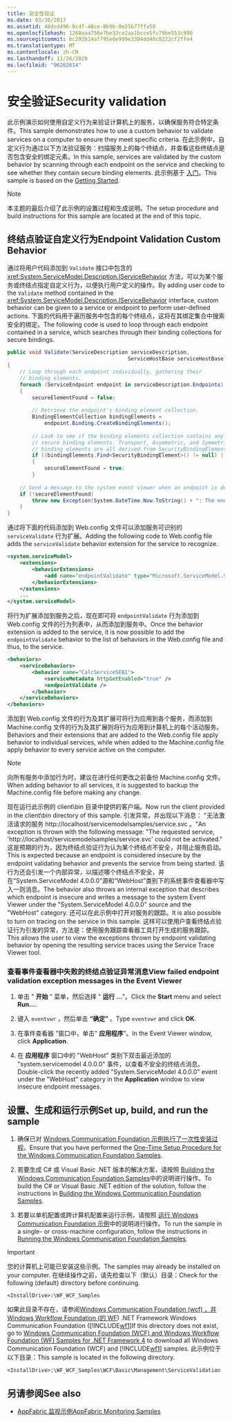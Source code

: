 ```yaml
---
title: 安全性验证
ms.date: 03/30/2017
ms.assetid: 48dcd496-0c4f-48ce-8b9b-0e25b77ffa58
ms.openlocfilehash: 1260aaa756e7be33ce2aa1bcce5fc79be553c990
ms.sourcegitcommit: bc293b14af795e0e999e3304dd40c0222cf2ffe4
ms.translationtype: MT
ms.contentlocale: zh-CN
ms.lasthandoff: 11/26/2020
ms.locfileid: "96262614"
---
```

# <a name="security-validation"></a><span data-ttu-id="a68c0-102">安全验证</span><span class="sxs-lookup"><span data-stu-id="a68c0-102">Security validation</span></span>

<span data-ttu-id="a68c0-103">此示例演示如何使用自定义行为来验证计算机上的服务，以确保服务符合特定条件。</span><span class="sxs-lookup"><span data-stu-id="a68c0-103">This sample demonstrates how to use a custom behavior to validate services on a computer to ensure they meet specific criteria.</span></span> <span data-ttu-id="a68c0-104">在此示例中，自定义行为通过以下方法验证服务：扫描服务上的每个终结点，并查看这些终结点是否包含安全的绑定元素。</span><span class="sxs-lookup"><span data-stu-id="a68c0-104">In this sample, services are validated by the custom behavior by scanning through each endpoint on the service and checking to see whether they contain secure binding elements.</span></span> <span data-ttu-id="a68c0-105">此示例基于 [入门](getting-started-sample.md)。</span><span class="sxs-lookup"><span data-stu-id="a68c0-105">This sample is based on the [Getting Started](getting-started-sample.md).</span></span>  
  
> [!NOTE]
> <span data-ttu-id="a68c0-106">本主题的最后介绍了此示例的设置过程和生成说明。</span><span class="sxs-lookup"><span data-stu-id="a68c0-106">The setup procedure and build instructions for this sample are located at the end of this topic.</span></span>  
  
## <a name="endpoint-validation-custom-behavior"></a><span data-ttu-id="a68c0-107">终结点验证自定义行为</span><span class="sxs-lookup"><span data-stu-id="a68c0-107">Endpoint Validation Custom Behavior</span></span>  

 <span data-ttu-id="a68c0-108">通过将用户代码添加到 `Validate` 接口中包含的 <xref:System.ServiceModel.Description.IServiceBehavior> 方法，可以为某个服务或终结点指定自定义行为，以便执行用户定义的操作。</span><span class="sxs-lookup"><span data-stu-id="a68c0-108">By adding user code to the `Validate` method contained in the <xref:System.ServiceModel.Description.IServiceBehavior> interface, custom behavior can be given to a service or endpoint to perform user-defined actions.</span></span> <span data-ttu-id="a68c0-109">下面的代码用于遍历服务中包含的每个终结点，这将在其绑定集合中搜索安全的绑定。</span><span class="sxs-lookup"><span data-stu-id="a68c0-109">The following code is used to loop through each endpoint contained in a service, which searches through their binding collections for secure bindings.</span></span>  
  
```csharp
public void Validate(ServiceDescription serviceDescription,
                                       ServiceHostBase serviceHostBase)  
{  
    // Loop through each endpoint individually, gathering their
    // binding elements.  
    foreach (ServiceEndpoint endpoint in serviceDescription.Endpoints)  
    {  
        secureElementFound = false;  
  
        // Retrieve the endpoint's binding element collection.  
        BindingElementCollection bindingElements =
            endpoint.Binding.CreateBindingElements();  
  
        // Look to see if the binding elements collection contains any
        // secure binding elements. Transport, Asymmetric, and Symmetric
        // binding elements are all derived from SecurityBindingElement.  
        if ((bindingElements.Find<SecurityBindingElement>() != null) || (bindingElements.Find<HttpsTransportBindingElement>() != null) || (bindingElements.Find<WindowsStreamSecurityBindingElement>() != null) || (bindingElements.Find<SslStreamSecurityBindingElement>() != null))  
        {  
            secureElementFound = true;  
        }  
  
    // Send a message to the system event viewer when an endpoint is deemed insecure.  
    if (!secureElementFound)  
        throw new Exception(System.DateTime.Now.ToString() + ": The endpoint \"" + endpoint.Name + "\" has no secure bindings.");  
    }  
}  
```  
  
 <span data-ttu-id="a68c0-110">通过将下面的代码添加到 Web.config 文件可以添加服务可识别的 `serviceValidate` 行为扩展。</span><span class="sxs-lookup"><span data-stu-id="a68c0-110">Adding the following code to Web.config file adds the `serviceValidate` behavior extension for the service to recognize.</span></span>  
  
```xml  
<system.serviceModel>  
    <extensions>  
        <behaviorExtensions>  
            <add name="endpointValidate" type="Microsoft.ServiceModel.Samples.EndpointValidateElement, endpointValidate, Version=0.0.0.0, Culture=neutral, PublicKeyToken=null" />  
        </behaviorExtensions>  
    </extensions>
    ...
</system.serviceModel>
```  
  
 <span data-ttu-id="a68c0-111">将行为扩展添加到服务之后，现在即可将 `endpointValidate` 行为添加到 Web.config 文件的行为列表中，从而添加到服务中。</span><span class="sxs-lookup"><span data-stu-id="a68c0-111">Once the behavior extension is added to the service, it is now possible to add the `endpointValidate` behavior to the list of behaviors in the Web.config file and thus, to the service.</span></span>  
  
```xml  
<behaviors>  
    <serviceBehaviors>  
        <behavior name="CalcServiceSEB1">  
            <serviceMetadata httpGetEnabled="true" />  
            <endpointValidate />  
        </behavior>  
    </serviceBehaviors>  
</behaviors>  
```  
  
 <span data-ttu-id="a68c0-112">添加到 Web.config 文件的行为及其扩展可将行为应用到各个服务，而添加到 Machine.config 文件的行为及其扩展则将行为应用到计算机上的每个活动服务。</span><span class="sxs-lookup"><span data-stu-id="a68c0-112">Behaviors and their extensions that are added to the Web.config file apply behavior to individual services, while when added to the Machine.config file apply behavior to every service active on the computer.</span></span>  
  
> [!NOTE]
> <span data-ttu-id="a68c0-113">向所有服务中添加行为时，建议在进行任何更改之前备份 Machine.config 文件。</span><span class="sxs-lookup"><span data-stu-id="a68c0-113">When adding behavior to all services, it is suggested to backup the Machine.config file before making any change.</span></span>  
  
 <span data-ttu-id="a68c0-114">现在运行此示例的 client\bin 目录中提供的客户端。</span><span class="sxs-lookup"><span data-stu-id="a68c0-114">Now run the client provided in the client\bin directory of this sample.</span></span> <span data-ttu-id="a68c0-115">引发异常，并出现以下消息： "无法激活请求的服务 http://localhost/servicemodelsamples/service.svc 。"</span><span class="sxs-lookup"><span data-stu-id="a68c0-115">An exception is thrown with the following message: "The requested service, 'http://localhost/servicemodelsamples/service.svc' could not be activated."</span></span> <span data-ttu-id="a68c0-116">这是预期的行为，因为终结点验证行为认为某个终结点不安全，并阻止服务启动。</span><span class="sxs-lookup"><span data-stu-id="a68c0-116">This is expected because an endpoint is considered insecure by the endpoint validating behavior and prevents the service from being started.</span></span> <span data-ttu-id="a68c0-117">该行为还会引发一个内部异常，以描述哪个终结点不安全，并在“System.ServiceModel 4.0.0.0”源和“WebHost”类别下的系统事件查看器中写入一则消息。</span><span class="sxs-lookup"><span data-stu-id="a68c0-117">The behavior also throws an internal exception that describes which endpoint is insecure and writes a message to the system Event Viewer under the "System.ServiceModel 4.0.0.0" source and the "WebHost" category.</span></span> <span data-ttu-id="a68c0-118">还可以在此示例中打开对服务的跟踪。</span><span class="sxs-lookup"><span data-stu-id="a68c0-118">It is also possible to turn on tracing on the service in this sample.</span></span> <span data-ttu-id="a68c0-119">这样可以使用户查看终结点验证行为引发的异常，方法是：使用服务跟踪查看器工具打开生成的服务跟踪。</span><span class="sxs-lookup"><span data-stu-id="a68c0-119">This allows the user to view the exceptions thrown by endpoint validating behavior by opening the resulting service traces using the Service Trace Viewer tool.</span></span>  
  
### <a name="view-failed-endpoint-validation-exception-messages-in-the-event-viewer"></a><span data-ttu-id="a68c0-120">查看事件查看器中失败的终结点验证异常消息</span><span class="sxs-lookup"><span data-stu-id="a68c0-120">View failed endpoint validation exception messages in the Event Viewer</span></span>  
  
1. <span data-ttu-id="a68c0-121">单击 " **开始** " 菜单，然后选择 " **运行 ...**"。</span><span class="sxs-lookup"><span data-stu-id="a68c0-121">Click the **Start** menu and select **Run…**.</span></span>  
  
2. <span data-ttu-id="a68c0-122">键入 `eventvwr` ，然后单击 **“确定”** 。</span><span class="sxs-lookup"><span data-stu-id="a68c0-122">Type `eventvwr` and click **OK**.</span></span>  
  
3. <span data-ttu-id="a68c0-123">在事件查看器 "窗口中，单击" **应用程序**"。</span><span class="sxs-lookup"><span data-stu-id="a68c0-123">In the Event Viewer window, click **Application**.</span></span>  
  
4. <span data-ttu-id="a68c0-124">在 **应用程序** 窗口中的 "WebHost" 类别下双击最近添加的 "system.servicemodel 4.0.0.0" 事件，以查看不安全的终结点消息。</span><span class="sxs-lookup"><span data-stu-id="a68c0-124">Double-click the recently added "System.ServiceModel 4.0.0.0" event under the "WebHost" category in the **Application** window to view insecure endpoint messages.</span></span>  
  
## <a name="set-up-build-and-run-the-sample"></a><span data-ttu-id="a68c0-125">设置、生成和运行示例</span><span class="sxs-lookup"><span data-stu-id="a68c0-125">Set up, build, and run the sample</span></span>  
  
1. <span data-ttu-id="a68c0-126">确保已对 [Windows Communication Foundation 示例执行了一次性安装过程](one-time-setup-procedure-for-the-wcf-samples.md)。</span><span class="sxs-lookup"><span data-stu-id="a68c0-126">Ensure that you have performed the [One-Time Setup Procedure for the Windows Communication Foundation Samples](one-time-setup-procedure-for-the-wcf-samples.md).</span></span>  
  
2. <span data-ttu-id="a68c0-127">若要生成 C# 或 Visual Basic .NET 版本的解决方案，请按照 [Building the Windows Communication Foundation Samples](building-the-samples.md)中的说明进行操作。</span><span class="sxs-lookup"><span data-stu-id="a68c0-127">To build the C# or Visual Basic .NET edition of the solution, follow the instructions in [Building the Windows Communication Foundation Samples](building-the-samples.md).</span></span>  
  
3. <span data-ttu-id="a68c0-128">若要以单机配置或跨计算机配置来运行示例，请按照 [运行 Windows Communication Foundation 示例](running-the-samples.md)中的说明进行操作。</span><span class="sxs-lookup"><span data-stu-id="a68c0-128">To run the sample in a single- or cross-machine configuration, follow the instructions in [Running the Windows Communication Foundation Samples](running-the-samples.md).</span></span>  
  
> [!IMPORTANT]
> <span data-ttu-id="a68c0-129">您的计算机上可能已安装这些示例。</span><span class="sxs-lookup"><span data-stu-id="a68c0-129">The samples may already be installed on your computer.</span></span> <span data-ttu-id="a68c0-130">在继续操作之前，请先检查以下（默认）目录：</span><span class="sxs-lookup"><span data-stu-id="a68c0-130">Check for the following (default) directory before continuing.</span></span>  
>
> `<InstallDrive>:\WF_WCF_Samples`  
>
> <span data-ttu-id="a68c0-131">如果此目录不存在，请参阅[Windows Communication Foundation (wcf) ，并 Windows Workflow Foundation (的 WF](https://www.microsoft.com/download/details.aspx?id=21459)) .NET Framework Windows Communication Foundation ([!INCLUDE[wf1](../../../../includes/wf1-md.md)]</span><span class="sxs-lookup"><span data-stu-id="a68c0-131">If this directory does not exist, go to [Windows Communication Foundation (WCF) and Windows Workflow Foundation (WF) Samples for .NET Framework 4](https://www.microsoft.com/download/details.aspx?id=21459) to download all Windows Communication Foundation (WCF) and [!INCLUDE[wf1](../../../../includes/wf1-md.md)] samples.</span></span> <span data-ttu-id="a68c0-132">此示例位于以下目录：</span><span class="sxs-lookup"><span data-stu-id="a68c0-132">This sample is located in the following directory.</span></span>  
>
> `<InstallDrive>:\WF_WCF_Samples\WCF\Basic\Management\ServiceValidation`  
  
## <a name="see-also"></a><span data-ttu-id="a68c0-133">另请参阅</span><span class="sxs-lookup"><span data-stu-id="a68c0-133">See also</span></span>

- <span data-ttu-id="a68c0-134">[AppFabric 监视示例](/previous-versions/appfabric/ff383407(v=azure.10))</span><span class="sxs-lookup"><span data-stu-id="a68c0-134">[AppFabric Monitoring Samples](/previous-versions/appfabric/ff383407(v=azure.10))</span></span>
